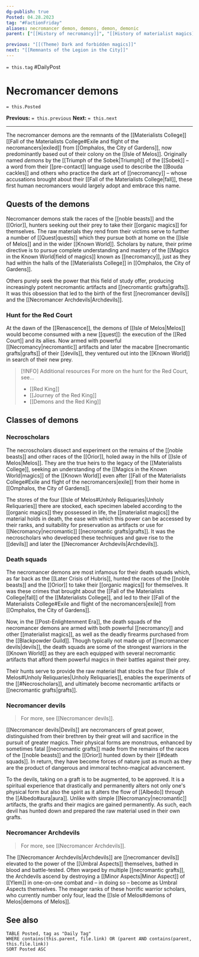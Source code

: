 ```yaml
---
dg-publish: true
Posted: 04.28.2023
tag: "#FactionFriday"
aliases: necromancer demon, demons, demon, demonic
parent: ["[[History of necromancy]]", "[[History of materialist magics]]", "[[Necromancy]]", "[[Isle of Melos]]", "[[Fall of the Materialists College]]", "[[Necromancers of the Known World]]", "[[Remnants of the Fallen Houses]]"]

previous: "[[(Theme) Dark and forbidden magics]]"
next: "[[Remnants of the Legion in the City]]"
---
```

`= this.tag` #DailyPost 
# Necromancer demons
`= this.Posted`

**Previous:** `= this.previous`
**Next:** `= this.next`

---

The necromancer demons are the remnants of the [[Materialists College]] [[Fall of the Materialists College#Exile and flight of the necromancers|exiled]] from [[Omphalos, the City of Gardens]], now predominantly based out of their colony on the [[Isle of Melos]]. Originally named *demons* by the [[Triumph of the Sobek|Triumph]] of the [[Sobek]] – a word from their [[pre-contact]] language used to describe the [[Bouda cackles]] and others who practice the dark art of [[necromancy]] – whose accusations brought about their [[Fall of the Materialists College|fall]], these first human necromancers would largely adopt and embrace this name.

## Quests of the demons

Necromancer demons stalk the races of the [[noble beasts]] and the [[Orior]], hunters seeking out their prey to take their [[organic magics]] for themselves. The raw materials they rend from their victims serve to further a number of [[Quest|quests]] which they pursue both at home on the [[Isle of Melos]] and in the wider [[Known World]]. Scholars by nature, their prime directive is to pursue complete understanding and mastery of the [[Magics in the Known World|field of magics]] known as [[necromancy]], just as they had within the halls of the [[Materialists College]] in [[Omphalos, the City of Gardens]].

Others purely seek the power that this field of study offer, producing increasingly potent necromantic artifacts and [[necromantic grafts|grafts]]. It was this obsession that led to the birth of the first [[necromancer devils]] and the [[Necromancer Archdevils|Archdevils]].

### Hunt for the Red Court

At the dawn of the [[Renascence]], the demons of [[Isle of Melos|Melos]] would become consumed with a new [[quest]]: the execution of the [[Red Court]] and its allies. Now armed with powerful [[Necromancy|necromantic]] artifacts and later the macabre [[necromantic grafts|grafts]] of their [[devils]], they ventured out into the [[Known World]] in search of their new prey.

> [!INFO] Additional resources
> For more on the hunt for the Red Court, see...
> - [[Red King]]
> - [[Journey of the Red King]]
> - [[Demons and the Red King]]

## Classes of demons

### Necroscholars

The necroscholars dissect and experiment on the remains of the [[noble beasts]] and other races of the [[Orior]], holed away in the hills of [[Isle of Melos|Melos]]. They are the true heirs to the legacy of the [[Materialists College]], seeking an understanding of the [[Magics in the Known World|magics]] of the [[Known World]] even after [[Fall of the Materialists College#Exile and flight of the necromancers|exile]] from their home in [[Omphalos, the City of Gardens]].

The stores of the four [[Isle of Melos#Unholy Reliquaries|Unholy Reliquaries]] there are stocked, each specimen labeled according to the [[organic magics]] they possessed in life, the [[materialist magics]] the material holds in death, the ease with which this power can be accessed by their ranks, and suitability for preservation as artifacts or use for [[Necromancy|necromantic]] [[necromantic grafts|grafts]]. It was the necroscholars who developed these techniques and gave rise to the [[devils]] and later the [[Necromancer Archdevils|Archdevils]].

### Death squads

The necromancer demons are most infamous for their death squads which, as far back as the [[Later Crisis of Hubris]], hunted the races of the [[noble beasts]] and the [[Orior]] to take their [[organic magics]] for themselves. It was these crimes that brought about the [[Fall of the Materialists College|fall]] of the [[Materialists College]], and led to their [[Fall of the Materialists College#Exile and flight of the necromancers|exile]] from [[Omphalos, the City of Gardens]].

Now, in the [[Post-Enlightenment Era]], the death squads of the necromancer demons are armed with both powerful [[necromancy]] and other [[materialist magics]], as well as the deadly firearms purchased from the [[Blackpowder Guild]]. Though typically not made up of [[necromancer devils|devils]], the death squads are some of the strongest warriors in the [[Known World]] as they are each equipped with several necromantic artifacts that afford them powerful magics in their battles against their prey.

Their hunts serve to provide the raw material that stocks the four [[Isle of Melos#Unholy Reliquaries|Unholy Reliquaries]], enables the experiments of the [[#Necroscholars]], and ultimately become necromantic artifacts or [[necromantic grafts|grafts]].

### Necromancer devils

> For more, see [[Necromancer devils]].

[[Necromancer devils|Devils]] are necromancers of great power, distinguished from their brethren by their great will and sacrifice in the pursuit of greater magics. Their physical forms are monstrous, enhanced by sometimes fatal [[necromantic grafts]] made from the remains of the races of the [[noble beasts]] and the [[Orior]] hunted down by their [[#death squads]]. In return, they have become forces of nature just as much as they are the product of dangerous and immoral techno-magical advancement.

To the devils, taking on a graft is to be augmented, to be approved. It is a spiritual experience that drastically and permanently alters not only one's physical form but also the spirit as it alters the flow of [[Albedo]] through the [[Albedo#aura|aura]]. Unlike with simple [[Necromancy|necromantic]] artifacts, the grafts and their magics are gained permanently. As such, each devil has hunted down and prepared the raw material used in their own grafts.

### Necromancer Archdevils

> For more, see [[Necromancer Archdevils]].

The [[Necromancer Archdevils|Archdevils]] are [[necromancer devils]] elevated to the power of the [[Umbral Aspects]] themselves, bathed in blood and battle-tested. Often warped by multiple [[necromantic grafts]], the Archdevils ascend by destroying a [[Minor Aspects|Minor Aspect]] of [[Ylem]] in one-on-one combat and – in doing so – become as Umbral Aspects themselves. The meager ranks of these horrific warrior scholars, who currently number only four, lead the [[Isle of Melos#demons of Melos|demons of Melos]].

## See also

```dataview
TABLE Posted, tag as "Daily Tag"
WHERE contains(this.parent, file.link) OR (parent AND contains(parent, this.file.link))
SORT Posted ASC
```